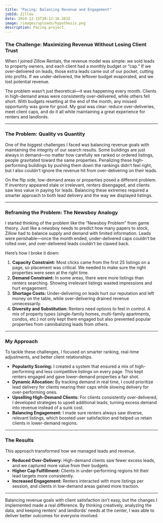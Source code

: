 ```yaml
---
title: "Pacing: Balancing Revenue and Engagement"
jobId: Zillow
date: 2024-12-15T20:12:16.263Z
image: /images/uploads/hypothesis.png
description: Pacing project.
---
```

### **The Challenge: Maximizing Revenue Without Losing Client Trust**

When I joined Zillow Rentals, the revenue model was simple: we sold leads to property owners, and each client had a monthly budget or “cap.” If we over-delivered on leads, those extra leads came out of our pocket, cutting into profits. If we under-delivered, the leftover budget evaporated, and we lost potential revenue.

The problem wasn’t just theoretical—it was happening every month. Clients in high-demand areas were consistently over-delivered, while others fell short. With budgets resetting at the end of the month, any missed opportunity was gone for good. My goal was clear: reduce over-deliveries, meet client caps, and do it all while maintaining a great experience for renters and landlords.

- - -

### **The Problem: Quality vs Quantity**

One of the biggest challenges I faced was balancing revenue goals with maintaining the integrity of our search results. Some buildings are just always in demand—no matter how carefully we ranked or ordered listings, people gravitated toward the same properties. Penalizing these high-performing buildings by pushing them down the rankings didn’t feel right, but I also couldn’t ignore the revenue hit from over-delivering on their leads.

On the flip side, low-demand areas or properties posed a different problem. If inventory appeared stale or irrelevant, renters disengaged, and clients saw less value in paying for leads. Balancing these extremes required a smarter approach to both lead delivery and the way we displayed listings.

- - -

### **Reframing the Problem: The Newsboy Analogy**

I started thinking of the problem like the “Newsboy Problem” from game theory. Just like a newsboy needs to predict how many papers to stock, Zillow had to balance supply and demand with limited information. Leads were perishable—once the month ended, under-delivered caps couldn’t be rolled over, and over-delivered leads couldn’t be clawed back.

Here’s how I broke it down:

1. **Capacity Constraint:** Most clicks came from the first 25 listings on a page, so placement was critical. We needed to make sure the right properties were seen at the right time.
2. **Demand Constraint:** In some areas, there were more listings than renters searching. Showing irrelevant listings wasted impressions and hurt engagement.
3. **Shortage Costs:** Under-delivering on leads hurt our reputation and left money on the table, while over-delivering drained revenue unnecessarily.
4. **Diversity and Substitution:** Renters need options to feel in control. A mix of property types (single-family homes, multi-family apartments, condos, etc.) not only kept them engaged but also prevented popular properties from cannibalizing leads from others.

- - -

### **My Approach**

To tackle these challenges, I focused on smarter ranking, real-time adjustments, and better client relationships.

* **Popularity Scoring:** I created a system that ensured a mix of high-performing and less competitive listings on every page. This kept renters engaged and gave lower-demand properties a fair shot.
* **Dynamic Allocation:** By tracking demand in real time, I could prioritize lead delivery for clients nearing their caps while slowing delivery for over-performing ones.
* **Upselling High-Demand Clients:** For clients consistently over-delivered, I developed strategies to upsell additional leads, turning excess demand into revenue instead of a sunk cost.
* **Balancing Engagement:** I made sure renters always saw diverse, relevant listings, which boosted user satisfaction and helped us retain clients in lower-demand regions.

- - -

### **The Results**

This approach transformed how we managed leads and revenue.

* **Reduced Over-Delivery:** High-demand clients saw fewer excess leads, and we captured more value from their budgets.
* **Higher Cap Fulfillment:** Clients in under-performing regions hit their lead targets more consistently.
* **Increased Engagement:** Renters interacted with more listings per session, and clients in low-demand areas gained more traction.

- - -

Balancing revenue goals with client satisfaction isn’t easy, but the changes I implemented made a real difference. By thinking creatively, analyzing the data, and keeping renters’ and landlords’ needs at the center, I was able to deliver better outcomes for everyone involved.